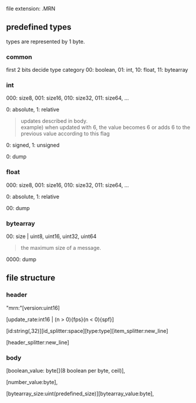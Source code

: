 file extension: .MRN

## predefined types
types are represented by 1 byte. 

### common
first 2 bits decide type category
00: boolean, 01: int, 10: float, 11: bytearray

### int
000: size8, 001: size16, 010: size32, 011: size64, ...

0: absolute, 1: relative

> updates described in body.<br>
> example) when updated with 6, the value becomes 6 or adds 6 to the previous value according to this flag

0: signed, 1: unsigned

0: dump

### float
000: size8, 001: size16, 010: size32, 011: size64, ...

0: absolute, 1: relative

00: dump

### bytearray
00: size | uint8, uint16, uint32, uint64

> the maximum size of a message. 

0000: dump


## file structure

### header 
"mrn:"[version:uint16]

[update_rate:int16 | (n > 0){fps}(n < 0){spf}]

[id:string(,32)][id_splitter:space][type:type][item_splitter:new_line]

[header_splitter:new_line]

### body
[boolean_value: byte[](8 boolean per byte, ceil)],

[number_value:byte[](predefined_size)],

[bytearray_size:uint(predefined_size)][bytearray_value:byte[](predefined_size)],



